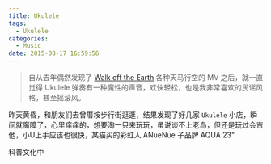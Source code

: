 ```yaml
---
title: Ukulele
tags:
  - Ukulele
categories:
  - Music
date: 2015-08-17 16:59:56
---
```

> 自从去年偶然发现了 [Walk off the Earth](http://walkofftheearth.com) 各种天马行空的 MV 之后，就一直觉得 Ukulele 弹奏有一种魔性的声音，欢快轻松，也是我非常喜欢的民谣风格，甚至摇滚风。

<!-- more -->

昨天黄昏，和朋友们去曾厝垵步行街逛逛，结果发现了好几家 `Ukulele` 小店，瞬间就魔障了，心里痒痒的，想要淘一只来玩玩，虽说谈不上老鸟，但还是玩过会吉他，小U上手应该也很快，某猫买的彩虹人 ANueNue 子品牌 AQUA 23"

科普文化中
